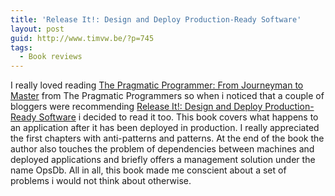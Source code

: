 ```yaml
---
title: 'Release It!: Design and Deploy Production-Ready Software'
layout: post
guid: http://www.timvw.be/?p=745
tags:
  - Book reviews
---
```

I really loved reading [The Pragmatic Programmer: From Journeyman to Master](http://www.pragprog.com/titles/tpp/the-pragmatic-programmer) from The Pragmatic Programmers so when i noticed that a couple of bloggers were recommending [Release It!: Design and Deploy Production-Ready Software](http://www.amazon.com/Release-Production-Ready-Software-Pragmatic-Programmers/dp/0978739213) i decided to read it too. This book covers what happens to an application after it has been deployed in production. I really appreciated the first chapters with anti-patterns and patterns. At the end of the book the author also touches the problem of dependencies between machines and deployed applications and briefly offers a management solution under the name OpsDb. All in all, this book made me conscient about a set of problems i would not think about otherwise.